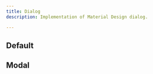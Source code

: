 ```yaml
---
title: Dialog
description: Implementation of Material Design dialog.

---
```


## Default

<code-preview group="default"></code-preview>

## Modal

<code-preview group="modal"></code-preview>

